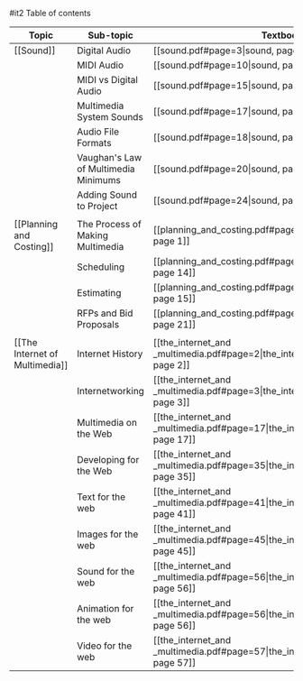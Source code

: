 #it2 
Table of contents


| Topic                          | Sub-topic                            | Textbook                                                                            | Status |
| ------------------------------ | ------------------------------------ | ----------------------------------------------------------------------------------- | ------ |
| [[Sound]]                      | Digital Audio                        | [[sound.pdf#page=3\|sound, page 3]]                                                 | ✅      |
|                                | MIDI Audio                           | [[sound.pdf#page=10\|sound, page 10]]                                               | ✅      |
|                                | MIDI vs Digital Audio                | [[sound.pdf#page=15\|sound, page 15]]                                               | ✅      |
|                                | Multimedia System Sounds             | [[sound.pdf#page=17\|sound, page 17]]                                               | ✅      |
|                                | Audio File Formats                   | [[sound.pdf#page=18\|sound, page 18]]                                               | ❌      |
|                                | Vaughan's Law of Multimedia Minimums | [[sound.pdf#page=20\|sound, page 20]]                                               | ❌      |
|                                | Adding Sound to Project              | [[sound.pdf#page=24\|sound, page 24]]                                               | ❌      |
|                                |                                      |                                                                                     |        |
| [[Planning and Costing]]       | The Process of Making Multimedia     | [[planning_and_costing.pdf#page=1\|planning_and_costing, page 1]]                   | ❌      |
|                                | Scheduling                           | [[planning_and_costing.pdf#page=14\|planning_and_costing, page 14]]                 | ❌      |
|                                | Estimating                           | [[planning_and_costing.pdf#page=15\|planning_and_costing, page 15]]                 | ❌      |
|                                | RFPs and Bid Proposals               | [[planning_and_costing.pdf#page=21\|planning_and_costing, page 21]]                 | ❌      |
|                                |                                      |                                                                                     |        |
| [[The Internet of Multimedia]] | Internet History                     | [[the_internet_and _multimedia.pdf#page=2\|the_internet_and _multimedia, page 2]]   | ❌      |
|                                | Internetworking                      | [[the_internet_and _multimedia.pdf#page=3\|the_internet_and _multimedia, page 3]]   | ❌      |
|                                | Multimedia on the Web                | [[the_internet_and _multimedia.pdf#page=17\|the_internet_and _multimedia, page 17]] | ❌      |
|                                | Developing for the Web               | [[the_internet_and _multimedia.pdf#page=35\|the_internet_and _multimedia, page 35]] | ❌      |
|                                | Text for the web                     | [[the_internet_and _multimedia.pdf#page=41\|the_internet_and _multimedia, page 41]] | ❌      |
|                                | Images for the web                   | [[the_internet_and _multimedia.pdf#page=45\|the_internet_and _multimedia, page 45]] | ❌      |
|                                | Sound for the web                    | [[the_internet_and _multimedia.pdf#page=56\|the_internet_and _multimedia, page 56]] | ❌      |
|                                | Animation for the web                | [[the_internet_and _multimedia.pdf#page=56\|the_internet_and _multimedia, page 56]] | ❌      |
|                                | Video for the web                    | [[the_internet_and _multimedia.pdf#page=57\|the_internet_and _multimedia, page 57]] | ❌      |


